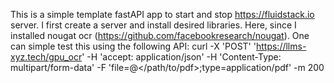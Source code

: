 This is a simple template fastAPI app to start and stop https://fluidstack.io server. 
I first create a server and install desired libraries. Here, since I installed nougat ocr (https://github.com/facebookresearch/nougat). 
One can simple test this using the following API:
curl -X 'POST'   'https://llms-xyz.tech/gpu_ocr'   -H 'accept: application/json'   -H 'Content-Type: multipart/form-data'   -F 'file=@</path/to/pdf>;type=application/pdf' -m 200
